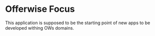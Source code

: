 # Offerwise Focus

This application is supposed to be the starting point of new apps to be developed withing OWs domains.

